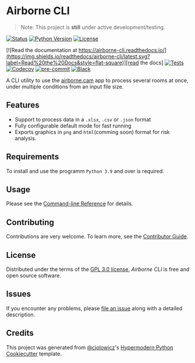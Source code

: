 # Airborne CLI

> Note: This project is **still** under active development/testing.

[![Status](https://img.shields.io/pypi/status/airborne-cli.svg?style=flat-square)][status]
[![Python Version](https://img.shields.io/pypi/pyversions/airborne-cli?style=flat-square)][python version]
[![License](https://img.shields.io/github/license/drearondov/airborne-cli?style=flat-square)][license]

[![Read the documentation at https://airborne-cli.readthedocs.io/](https://img.shields.io/readthedocs/airborne-cli/latest.svg?label=Read%20the%20Docs&style=flat-square)][read the docs]
[![Tests](https://github.com/drearondov/airborne-cli/workflows/Tests/badge.svg)][tests]
[![Codecov](https://codecov.io/gh/drearondov/airborne-cli/branch/main/graph/badge.svg)][codecov]
[![pre-commit](https://img.shields.io/badge/pre--commit-enabled-brightgreen?logo=pre-commit&logoColor=white&style=flat-square)][pre-commit]
[![Black](https://img.shields.io/badge/code%20style-black-000000.svg?style=flat-square)][black]

[status]: https://pypi.org/project/airborne-cli/
[python version]: https://pypi.org/project/airborne-cli
[read the docs]: https://airborne-cli.readthedocs.io/
[tests]: https://github.com/drearondov/airborne-cli/actions?workflow=Tests
[codecov]: https://app.codecov.io/gh/drearondov/airborne-cli
[pre-commit]: https://github.com/pre-commit/pre-commit
[black]: https://github.com/psf/black

A CLI utility to use the [airborne.cam](https://airborne.cam) app to process several rooms at once, under multiple conditions from an input file size.

## Features

- Support to process data in a `.xlsx`, `.csv` or `.json` format
- Fully configurable default mode for fast running
- Exports graphics in `png` and `html`(comming soon) format for risk analysis.

## Requirements

To install and use the programm `Python 3.9` and over is required.

<!-- ## Installation

> Note: This package is still under development, and as such it has not been published to [PyPI]. Also, because of the nature of the package I haven't decided if it'll ever be.

### Package instalation

If you still would like to use this tools, you can get the latest version of _Airborne CLI_ following this steps.

```bash
repo='https://github.com/drearondov/airborne-cli)'

# Find the latest release.
latest=$(git ls-remote --tags --refs $repo | # Fetch remote tags.
                 sort -t '/' -k 3 -V |       # Sort them by version.
                 tail -n 1 |                 # Take the latest one.
                 awk -F / '{print $3}')      # Return only the tag.

# Craft the URL for the release asset.
version=$(echo $latest | tr -d 'v')  # Remove the leading v.
wheel="airborne-cli-${version}-py3-none-any.whl"
release="${repo}/releases/download/${latest}/${wheel}"

# Install the release.
pip install $release
```

### Building from source

To build the package straight from source, there are two requirements.

1. Python 3.9 and higher
2. Poetry package manager

With that, you can clone or download the repo into you machine, and use _Poetry_ to install.

```bash
git clone https://github.com/drearondov/airborne-cli.git
cd airborne-cli
poetry install
``` -->

## Usage

Please see the [Command-line Reference] for details.

## Contributing

Contributions are very welcome.
To learn more, see the [Contributor Guide].

## License

Distributed under the terms of the [GPL 3.0 license][license],
_Airborne CLI_ is free and open source software.

## Issues

If you encounter any problems,
please [file an issue] along with a detailed description.

## Credits

This project was generated from [@cjolowicz]'s [Hypermodern Python Cookiecutter] template.

[@cjolowicz]: https://github.com/cjolowicz
[hypermodern python cookiecutter]: https://github.com/cjolowicz/cookiecutter-hypermodern-python
[file an issue]: https://github.com/drearondov/airborne-cli/issues
[pip]: https://pip.pypa.io/
[PyPI]: https://pypi.org

<!-- github-only -->

[license]: https://github.com/drearondov/airborne-cli/blob/main/LICENSE
[contributor guide]: https://github.com/drearondov/airborne-cli/blob/main/CONTRIBUTING.md
[command-line reference]: https://airborne-cli.readthedocs.io/en/latest/usage.html

